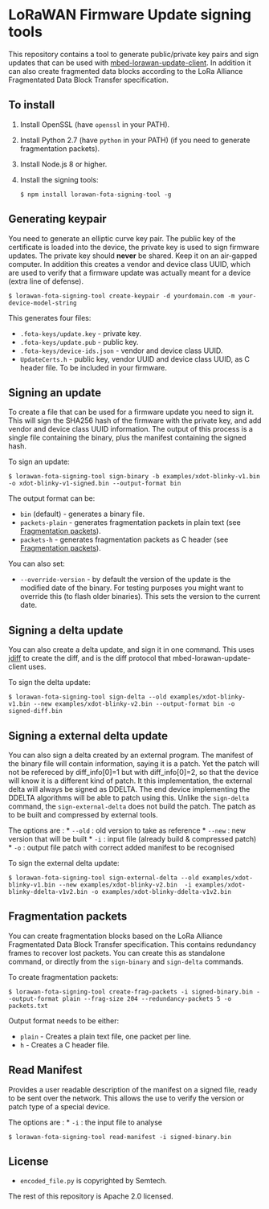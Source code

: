 # LoRaWAN Firmware Update signing tools

This repository contains a tool to generate public/private key pairs and sign updates that can be used with [mbed-lorawan-update-client](https://github.com/janjongboom/mbed-lorawan-update-client). In addition it can also create fragmented data blocks according to the LoRa Alliance Fragmentated Data Block Transfer specification.

## To install

1. Install OpenSSL (have `openssl` in your PATH).
1. Install Python 2.7 (have `python` in your PATH) (if you need to generate fragmentation packets).
1. Install Node.js 8 or higher.
1. Install the signing tools:

    ```
    $ npm install lorawan-fota-signing-tool -g
    ```

## Generating keypair

You need to generate an elliptic curve key pair. The public key of the certificate is loaded into the device, the private key is used to sign firmware updates. The private key should **never** be shared. Keep it on an air-gapped computer. In addition this creates a vendor and device class UUID, which are used to verify that a firmware update was actually meant for a device (extra line of defense).

```
$ lorawan-fota-signing-tool create-keypair -d yourdomain.com -m your-device-model-string
```

This generates four files:

* `.fota-keys/update.key` - private key.
* `.fota-keys/update.pub` - public key.
* `.fota-keys/device-ids.json` - vendor and device class UUID.
* `UpdateCerts.h` - public key, vendor UUID and device class UUID, as C header file. To be included in your firmware.

## Signing an update

To create a file that can be used for a firmware update you need to sign it. This will sign the SHA256 hash of the firmware with the private key, and add vendor and device class UUID information. The output of this process is a single file containing the binary, plus the manifest containing the signed hash.

To sign an update:

```
$ lorawan-fota-signing-tool sign-binary -b examples/xdot-blinky-v1.bin -o xdot-blinky-v1-signed.bin --output-format bin
```

The output format can be:

* `bin` (default) - generates a binary file.
* `packets-plain` - generates fragmentation packets in plain text (see [Fragmentation packets](#fragmentation-packets)).
* `packets-h` - generates fragmentation packets as C header (see [Fragmentation packets](#fragmentation-packets)).

You can also set:

* `--override-version` - by default the version of the update is the modified date of the binary. For testing purposes you might want to override this (to flash older binaries). This sets the version to the current date.

## Signing a delta update

You can also create a delta update, and sign it in one command. This uses [jdiff](https://github.com/janjongboom/jdiff-js) to create the diff, and is the diff protocol that mbed-lorawan-update-client uses.

To sign the delta update:

```
$ lorawan-fota-signing-tool sign-delta --old examples/xdot-blinky-v1.bin --new examples/xdot-blinky-v2.bin --output-format bin -o signed-diff.bin
```

## Signing a external delta update

You can also sign a delta created by an external program. The manifest of the binary file will contain information, saying it is a patch. Yet the patch will not be refereced by diff_info[0]=1 but with diff_info[0]=2, so that the device will know it is a different kind of patch. It this implementation, the external delta will always be signed as DDELTA. The end device implementing the DDELTA algorithms will be able to patch using this.
Unlike the `sign-delta` command, the `sign-external-delta` does not build the patch. The patch as to be built and compressed by external tools.

The options are : 
    * `--old` : old version to take as reference
    * `--new` : new version that will be built
    * `-i`    : input file (already build & compressed patch)
    * `-o`    : output file patch with correct added manifest to be recognised

To sign the external delta update:

```
$ lorawan-fota-signing-tool sign-external-delta --old examples/xdot-blinky-v1.bin --new examples/xdot-blinky-v2.bin  -i examples/xdot-blinky-ddelta-v1v2.bin -o examples/xdot-blinky-ddelta-v1v2.bin
```



## Fragmentation packets

You can create fragmentation blocks based on the LoRa Alliance Fragmentated Data Block Transfer specification. This contains redundancy frames to recover lost packets. You can create this as standalone command, or directly from the `sign-binary` and `sign-delta` commands.

To create fragmentation packets:

```
$ lorawan-fota-signing-tool create-frag-packets -i signed-binary.bin --output-format plain --frag-size 204 --redundancy-packets 5 -o packets.txt
```

Output format needs to be either:

* `plain` - Creates a plain text file, one packet per line.
* `h` - Creates a C header file.

## Read Manifest

Provides a user readable description of the manifest on a signed file, ready to be sent over the network.
This allows the use to verify the version or patch type of a special device. 

The options are : 
    * `-i` : the input file to analyse

```
$ lorawan-fota-signing-tool read-manifest -i signed-binary.bin
```

## License

* `encoded_file.py` is copyrighted by Semtech.

The rest of this repository is Apache 2.0 licensed.
